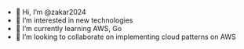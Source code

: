 - 👋 Hi, I’m @zakar2024
- 👀 I’m interested in new technologies
- 🌱 I’m currently learning AWS, Go
- 💞️ I’m looking to collaborate on implementing cloud patterns on AWS

<!---
zakar2024/zakar2024 is a ✨ special ✨ repository because its `README.md` (this file) appears on your GitHub profile.
You can click the Preview link to take a look at your changes.
--->
